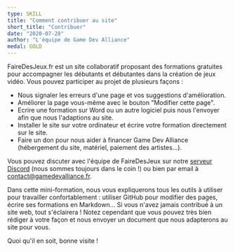 ```yaml
---
type: SKILL
title: "Comment contribuer au site"
short_title: "Contribuer"
date: "2020-07-28"
author: "L'équipe de Game Dev Alliance"
medal: GOLD
---
```


FaireDesJeux.fr est un site collaboratif proposant des formations gratuites pour accompagner les débutants et débutantes dans la création de jeux vidéo. Vous pouvez participer au projet de plusieurs façons :

- Nous signaler les erreurs d'une page et vos suggestions d'amélioration.
- Améliorer la page vous-même avec le bouton "Modifier cette page".
- Ecrire une formation sur Word ou un autre logiciel puis nous l'envoyer afin que nous l'adaptions au site.
- Installer le site sur votre ordinateur et écrire votre formation directement sur le site.
- Faire un don pour nous aider à financer Game Dev Alliance (hébergement du site, matériel, paiement des artistes...).

Vous pouvez discuter avec l'équipe de FaireDesJeux sur notre [serveur Discord](https://discord.gg/RrBppaj) (nous sommes toujours dans le coin !) ou bien par email à contact@gamedevalliance.fr.

Dans cette mini-formation, nous vous expliquerons tous les outils à utiliser pour travailler confortablement : utiliser GitHub pour modifier des pages, écrire ses formations en Markdown... Si vous n'avez jamais contribué à un site web, tout s'éclairera ! Notez cependant que vous pouvez très bien rédiger à votre façon et nous envoyer un document que nous adapterons au site pour vous.

Quoi qu'il en soit, bonne visite !
